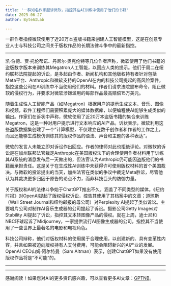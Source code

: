 ```yaml
---
title: '一群知名作家起诉微软，指控其在AI训练中使用了他们的书籍'
date: 2025-06-27
author: ByteAILab

---
```


一群作者指控微软使用了近20万本盗版书籍来创建人工智能模型，这是在创意专业人士与科技公司之间关于版权作品的长期法律斗争中的最新指控。

---
凯·伯德、贾·托伦蒂诺、丹尼尔·奥克伦特等几位作者声称，微软使用了他们书籍的盗版数字版本来训练其Megatron人工智能，以回应人类的提示。他们于周二在纽约联邦法院提起的诉讼，是多起由作者、新闻机构和其他版权持有者针对包括Meta平台、Anthropic和微软支持的OpenAI在内的科技公司提起的高风险案件，指控这些公司在AI训练中不当使用他们的材料。作者们请求法院颁布命令，阻止微软的侵权行为，并要求对微软涉嫌滥用的每部作品最高赔偿15万美元。

随着生成性人工智能产品（如Megatron）根据用户的提示生成文本、音乐、图像和视频，软件工程师们需要积累庞大的媒体数据库，以便编程使AI能够生成类似的输出。作家们在诉状中声称，微软使用了近20万本盗版书籍的集合来训练Megatron，这是一种对用户提示进行文本响应的AI产品。诉状表示，微软利用这些盗版数据集创建了一个“计算模型，不仅建立在数千创作者和作者的工作之上，而且还能够生成模仿训练其的版权作品的语法、声音和主题的各种表达”。

微软的发言人未能立即对诉讼作出回应。作者的律师对此也拒绝评论。对微软的诉讼是在加州联邦法官裁定Anthropic在美国版权法下的合理使用作者材料用于训练其AI系统的消息发布后一天做出的，但法官认为Anthropic仍可能因盗版他们的书籍而承担责任。这是关于在生成性AI训练中未获得许可使用版权材料的首个美国裁决。与微软的投诉提出的当天，加州法官在类似的争议中裁定Meta胜诉，尽管他认为其裁决更多归因于原告的论点不力，而非科技巨头的防御力量。

关于版权和AI的法律斗争始于ChatGPT推出不久，涵盖了不同类型的媒体。《纽约时报》对OpenAI提起了版权侵权诉讼，控告其使用了其档案中的文章；道琼斯（Wall Street Journal和纽约邮报的母公司）对Perplexity AI提起了类似诉讼。主要唱片公司对制作AI音乐生成器的公司提起了诉讼。摄影公司Getty Images对Stability AI提起了诉讼，指控其文本转图像产品的侵权。就在上周，迪士尼和NBC环球起诉了Midjourney，一家提供流行AI图像生成器的公司，指控其不当使用了一些世界上最著名的电影和电视角色。

科技公司辩称，他们对版权材料的使用属于合理使用，以创建新的、具有变革性内容，并且如果被迫向版权持有人支付费用，可能会阻碍新兴的AI产业的发展。OpenAI CEO山姆·阿尔特曼（Sam Altman）表示，创建ChatGPT如果没有使用版权作品将是“不可能”的。

---
---
感谢阅读！如果您对AI的更多资讯感兴趣，可以查看更多AI文章：[GPTNB](https://gptnb.com)。